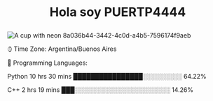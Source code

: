 # <p align="center">Hola soy PUERTP4444</p>


![A cup with neon 8a036b44-3442-4c0d-a4b5-7596174f9aeb](https://github.com/Puerto4445/Puerto4445/assets/166276555/48863325-f130-47a4-ba44-f5f73c029792)

⌚︎ Time Zone: Argentina/Buenos Aires

💬 Programming Languages: 

Python              10 hrs 30 mins      ████████████████░░░░░░░░░   64.22% 

C++                  2 hrs 19 mins       ███░░░░░░░░░░░░░░░░░░░░░░   14.26% 
